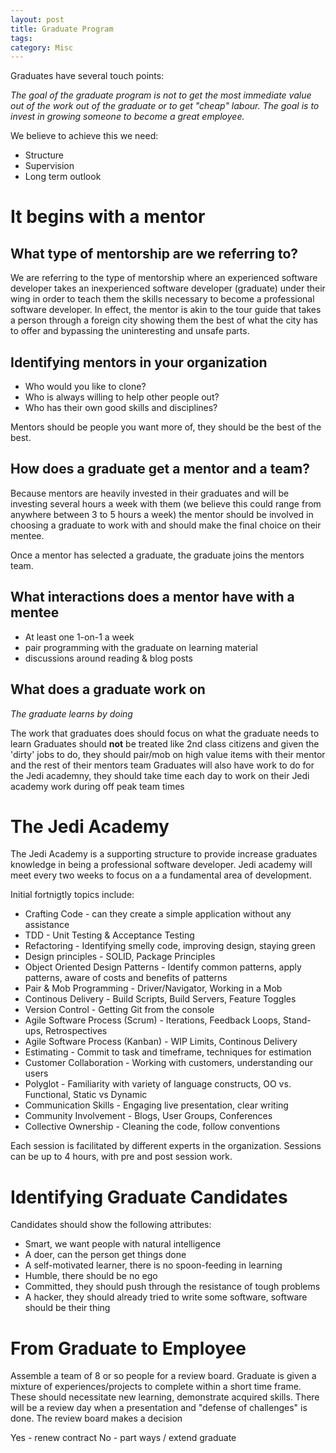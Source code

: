 ```yaml
---
layout: post
title: Graduate Program
tags: 
category: Misc
---
```


Graduates have several touch points:

*The goal of the graduate program is not to get the most immediate value out of the work out of the graduate or to get "cheap" labour. The goal is to invest in growing someone to become a great employee.*

We believe to achieve this we need:

* Structure  
* Supervision  
* Long term outlook  

# It begins with a mentor

## What type of mentorship are we referring to?

We are referring to the type of mentorship where an experienced software developer takes an inexperienced software developer (graduate) under their wing in order to teach them the skills necessary to become a professional software developer. In effect, the mentor is akin to the tour guide that takes a person through a foreign city showing them the best of what the city has to offer and bypassing the uninteresting and unsafe parts.

## Identifying mentors in your organization

* Who would you like to clone?
* Who is always willing to help other people out?
* Who has their own good skills and disciplines?

Mentors should be people you want more of, they should be the best of the best.

## How does a graduate get a mentor and a team?

Because mentors are heavily invested in their graduates and will be investing several hours a week with them (we believe this could range from anywhere between 3 to 5 hours a week) the mentor should be involved in choosing a graduate to work with and should make the final choice on their mentee.  

Once a mentor has selected a graduate, the graduate joins the mentors team.

## What interactions does a mentor have with a mentee

* At least one 1-on-1 a week
* pair programming with the graduate on learning material
* discussions around reading & blog posts

## What does a graduate work on

*The graduate learns by doing*

The work that graduates does should focus on what the graduate needs to learn
Graduates should **not** be treated like 2nd class citizens and given the 'dirty' jobs to do, they should pair/mob on high value items with their mentor and the rest of their mentors team
Graduates will also have work to do for the Jedi academny, they should take time each day to work on their Jedi academy work during off peak team times

# The Jedi Academy

The Jedi Academy is a supporting structure to provide increase graduates knowledge in being a professional software developer. Jedi academy will meet every two weeks to focus on a a fundamental area of development.

Initial fortnigtly topics include:

* Crafting Code - can they create a simple application without any assistance  
* TDD - Unit Testing & Acceptance Testing   
* Refactoring - Identifying smelly code, improving design, staying green    
* Design principles - SOLID, Package Principles  
* Object Oriented Design Patterns - Identify common patterns, apply patterns, aware of costs and benefits of patterns  
* Pair & Mob Programming - Driver/Navigator, Working in a Mob
* Continous Delivery - Build Scripts, Build Servers, Feature Toggles
* Version Control - Getting Git from the console
* Agile Software Process (Scrum) - Iterations, Feedback Loops, Stand-ups, Retrospectives
* Agile Software Process (Kanban) - WIP Limits, Continous Delivery  
* Estimating - Commit to task and timeframe, techniques for estimation
* Customer Collaboration - Working with customers, understanding our users  
* Polyglot - Familiarity with variety of language constructs, OO vs. Functional, Static vs Dynamic
* Communication Skills - Engaging live presentation, clear writing
* Community Involvement - Blogs, User Groups, Conferences
* Collective Ownership - Cleaning the code, follow conventions

Each session is facilitated by different experts in the organization. Sessions can be up to 4 hours, with pre and post session work.

# Identifying Graduate Candidates

Candidates should show the following attributes:

* Smart, we want people with natural intelligence  
* A doer, can the person get things done  
* A self-motivated learner, there is no spoon-feeding in learning  
* Humble, there should be no ego   
* Committed, they should push through the resistance of tough problems  
* A hacker, they should already tried to write some software, software should be their thing  

# From Graduate to Employee

Assemble a team of 8 or so people for a review board. Graduate is given a mixture of experiences/projects to complete within a short time frame. These should necessitate new learning, demonstrate acquired skills. There will be a review day when a presentation and "defense of challenges" is done. The review board makes a decision

Yes - renew contract
No - part ways / extend graduate

